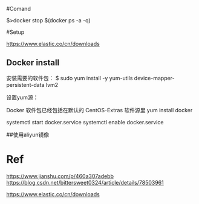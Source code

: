 

#Comand

$>docker stop $(docker ps -a -q)


#Setup


https://www.elastic.co/cn/downloads



## Docker install

安装需要的软件包：
$ sudo yum install -y yum-utils device-mapper-persistent-data lvm2

设置yum源：

Docker 软件包已经包括在默认的 CentOS-Extras 软件源里
yum install docker

systemctl start docker.service
systemctl enable docker.service
 
 
##使用aliyun镜像


# Ref
https://www.jianshu.com/p/460a307adebb
https://blog.csdn.net/bittersweet0324/article/details/78503961

https://www.elastic.co/cn/downloads